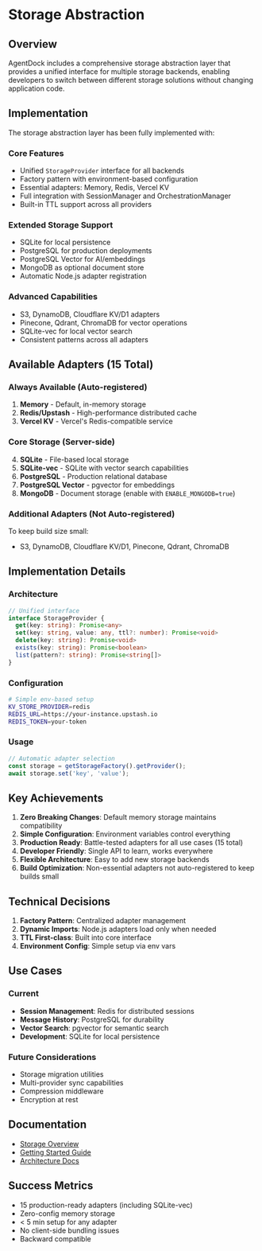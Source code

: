 # Storage Abstraction

## Overview

AgentDock includes a comprehensive storage abstraction layer that provides a unified interface for multiple storage backends, enabling developers to switch between different storage solutions without changing application code.

## Implementation

The storage abstraction layer has been fully implemented with:

### Core Features
- Unified `StorageProvider` interface for all backends
- Factory pattern with environment-based configuration
- Essential adapters: Memory, Redis, Vercel KV
- Full integration with SessionManager and OrchestrationManager
- Built-in TTL support across all providers

### Extended Storage Support
- SQLite for local persistence
- PostgreSQL for production deployments
- PostgreSQL Vector for AI/embeddings
- MongoDB as optional document store
- Automatic Node.js adapter registration

### Advanced Capabilities
- S3, DynamoDB, Cloudflare KV/D1 adapters
- Pinecone, Qdrant, ChromaDB for vector operations
- SQLite-vec for local vector search
- Consistent patterns across all adapters

## Available Adapters (15 Total)

### Always Available (Auto-registered)
1. **Memory** - Default, in-memory storage
2. **Redis/Upstash** - High-performance distributed cache
3. **Vercel KV** - Vercel's Redis-compatible service

### Core Storage (Server-side)
4. **SQLite** - File-based local storage
5. **SQLite-vec** - SQLite with vector search capabilities
6. **PostgreSQL** - Production relational database
7. **PostgreSQL Vector** - pgvector for embeddings
8. **MongoDB** - Document storage (enable with `ENABLE_MONGODB=true`)

### Additional Adapters (Not Auto-registered)
To keep build size small:
- S3, DynamoDB, Cloudflare KV/D1, Pinecone, Qdrant, ChromaDB

## Implementation Details

### Architecture
```typescript
// Unified interface
interface StorageProvider {
  get(key: string): Promise<any>
  set(key: string, value: any, ttl?: number): Promise<void>
  delete(key: string): Promise<void>
  exists(key: string): Promise<boolean>
  list(pattern?: string): Promise<string[]>
}
```

### Configuration
```bash
# Simple env-based setup
KV_STORE_PROVIDER=redis
REDIS_URL=https://your-instance.upstash.io
REDIS_TOKEN=your-token
```

### Usage
```typescript
// Automatic adapter selection
const storage = getStorageFactory().getProvider();
await storage.set('key', 'value');
```

## Key Achievements

1. **Zero Breaking Changes**: Default memory storage maintains compatibility
2. **Simple Configuration**: Environment variables control everything
3. **Production Ready**: Battle-tested adapters for all use cases (15 total)
4. **Developer Friendly**: Single API to learn, works everywhere
5. **Flexible Architecture**: Easy to add new storage backends
6. **Build Optimization**: Non-essential adapters not auto-registered to keep builds small

## Technical Decisions

1. **Factory Pattern**: Centralized adapter management
2. **Dynamic Imports**: Node.js adapters load only when needed
3. **TTL First-class**: Built into core interface
4. **Environment Config**: Simple setup via env vars

## Use Cases

### Current
- **Session Management**: Redis for distributed sessions
- **Message History**: PostgreSQL for durability
- **Vector Search**: pgvector for semantic search
- **Development**: SQLite for local persistence

### Future Considerations
- Storage migration utilities
- Multi-provider sync capabilities
- Compression middleware
- Encryption at rest

## Documentation

- [Storage Overview](../storage/README.md)
- [Getting Started Guide](../storage/getting-started.md)
- [Architecture Docs](../architecture/sessions/session-management.md)

## Success Metrics

- 15 production-ready adapters (including SQLite-vec)
- Zero-config memory storage  
- < 5 min setup for any adapter
- No client-side bundling issues
- Backward compatible

 